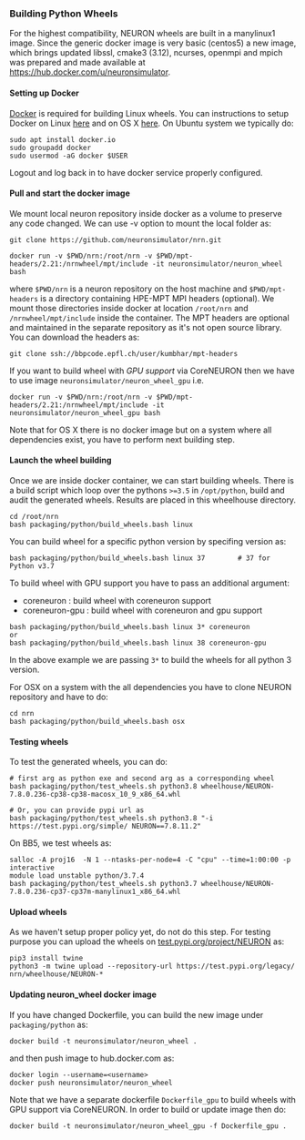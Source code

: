 
### Building Python Wheels

For the highest compatibility, NEURON wheels are built in a manylinux1 image. Since the generic docker image is very basic (centos5) a new image, which brings updated libssl, cmake3 (3.12), ncurses, openmpi and mpich was prepared and made available at https://hub.docker.com/u/neuronsimulator.

#### Setting up Docker

[Docker](https://en.wikipedia.org/wiki/Docker_(software)) is required for building Linux wheels. You can instructions to
setup Docker on Linux [here](https://docs.docker.com/engine/install/ubuntu/) and on OS X
[here](https://docs.docker.com/docker-for-mac/install/). On Ubuntu system we typically do:

```
sudo apt install docker.io
sudo groupadd docker
sudo usermod -aG docker $USER
```

Logout and log back in to have docker service properly configured.

#### Pull and start the docker image

We mount local neuron repository inside docker as a volume to preserve any code changed. We can use -v option to mount the local folder as:

```
git clone https://github.com/neuronsimulator/nrn.git

docker run -v $PWD/nrn:/root/nrn -v $PWD/mpt-headers/2.21:/nrnwheel/mpt/include -it neuronsimulator/neuron_wheel bash
```

where `$PWD/nrn` is a neuron repository on the host machine and `$PWD/mpt-headers` is a directory containing HPE-MPT MPI headers (optional). We mount those directories inside docker at location `/root/nrn` and `/nrnwheel/mpt/include` inside the container. The MPT headers are optional and maintained in the separate repository as it's not open source library. You can download the headers as:

```
git clone ssh://bbpcode.epfl.ch/user/kumbhar/mpt-headers
```

If you want to build wheel with *GPU support* via CoreNEURON then we have to use image `neuronsimulator/neuron_wheel_gpu` i.e.

```
docker run -v $PWD/nrn:/root/nrn -v $PWD/mpt-headers/2.21:/nrnwheel/mpt/include -it neuronsimulator/neuron_wheel_gpu bash
```

Note that for OS X there is no docker image but on a system where all dependencies exist, you have to perform next building step.

#### Launch the wheel building
Once we are inside docker container, we can start building wheels. There is a build script which loop over the pythons `>=3.5` in `/opt/python`, build and audit the generated wheels. Results are placed in this wheelhouse directory.

```
cd /root/nrn
bash packaging/python/build_wheels.bash linux
```

You can build wheel for a specific python version by specifing version as:

```
bash packaging/python/build_wheels.bash linux 37        # 37 for Python v3.7
```

To build wheel with GPU support you have to pass an additional argument:
* coreneuron : build wheel with coreneuron support
* coreneuron-gpu : build wheel with coreneuron and gpu support

```
bash packaging/python/build_wheels.bash linux 3* coreneuron
or
bash packaging/python/build_wheels.bash linux 38 coreneuron-gpu
```

In the above example we are passing `3*` to build the wheels for all python 3 version.

For OSX on a system with the all dependencies you have to clone NEURON repository and have to do:

```
cd nrn
bash packaging/python/build_wheels.bash osx
```

#### Testing wheels

To test the generated wheels, you can do:

```
# first arg as python exe and second arg as a corresponding wheel
bash packaging/python/test_wheels.sh python3.8 wheelhouse/NEURON-7.8.0.236-cp38-cp38-macosx_10_9_x86_64.whl

# Or, you can provide pypi url as
bash packaging/python/test_wheels.sh python3.8 "-i https://test.pypi.org/simple/ NEURON==7.8.11.2"
```

On BB5, we test wheels as:

```
salloc -A proj16  -N 1 --ntasks-per-node=4 -C "cpu" --time=1:00:00 -p interactive
module load unstable python/3.7.4
bash packaging/python/test_wheels.sh python3.7 wheelhouse/NEURON-7.8.0.236-cp37-cp37m-manylinux1_x86_64.whl
```

#### Upload wheels

As we haven't setup proper policy yet, do not do this step. For testing purpose you can upload the wheels on [test.pypi.org/project/NEURON](https://test.pypi.org/project/NEURON/) as:

```
pip3 install twine
python3 -m twine upload --repository-url https://test.pypi.org/legacy/ nrn/wheelhouse/NEURON-*
```

#### Updating neuron_wheel docker image

If you have changed Dockerfile, you can build the new image under `packaging/python` as:

```
docker build -t neuronsimulator/neuron_wheel .
```

and then push image to hub.docker.com as:

```
docker login --username=<username>
docker push neuronsimulator/neuron_wheel
```

Note that we have a separate dockerfile `Dockerfile_gpu` to build wheels with GPU support via CoreNEURON.
In order to build or update image then do:

```
docker build -t neuronsimulator/neuron_wheel_gpu -f Dockerfile_gpu .
```

